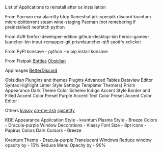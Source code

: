 List of Applications to reinstall after os installation

From Pacman
  exa
  alacritty
  btop
  flameshot
  jdk-openjdk
  discord
  kvantum
  micro
  qbittorrent
  steam
  wine-staging
Pacman (not remebering if preinstalled)
  neofetch
  python
  
 From AUR
  firefox-developer-edition
  github-desktop-bin
  heroic-games-launcher-bin
  input-remapper-git
  prismlauncher-qt5
  spotify
  xclicker

From PyPI
  konsave - python -m pip install konsave
  
From Flatpak
  [Bottles](https://flathub.org/apps/details/com.usebottles.bottles)
  [Obsidian](https://flathub.org/apps/details/md.obsidian.Obsidian)
  
AppImages
  [BetterDiscord](https://betterdiscord.app/)

Obisidian Plungins and themes
  Plugins
    Advanced Tables
    Dataview
    Editor Syntax Highlight
    Linter
    Style Settings
    Templater
  Theme(s)
    Prism
      Appearance
        Dark Theme
          Color Scheme
            Indigo
          Accent Style
            Border and Filled
          Accent Color Preset
            Purple
          Accent Text Color Preset
            Accent Color
      Editor
      

Others
  [klassy](https://github.com/paulmcauley/klassy)
  [oh-my-zsh](https://ohmyz.sh/)
  [spicetify](https://spicetify.app/)
  
KDE Appearance
  Application Style - kvantum
  Plasma Style - Breeze
  Colors - Dracula-purple
  Window Decorations - Klassy
  Font Size - 8pt
  Icons - Papirus Colors Dark
  Cursors - Breeze

Kvantum
  Theme - Dracula-purple
  Translucent Windows
  	Reduce window opacity by - 15%
  	Reduce Menu Opacity by - 90%
